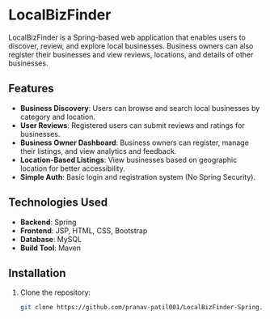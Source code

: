 # LocalBizFinder

LocalBizFinder is a Spring-based web application that enables users to discover, review, and explore local businesses. Business owners can also register their businesses and view reviews, locations, and details of other businesses.

## Features

- **Business Discovery**: Users can browse and search local businesses by category and location.
- **User Reviews**: Registered users can submit reviews and ratings for businesses.
- **Business Owner Dashboard**: Business owners can register, manage their listings, and view analytics and feedback.
- **Location-Based Listings**: View businesses based on geographic location for better accessibility.
- **Simple Auth**: Basic login and registration system (No Spring Security).

## Technologies Used

- **Backend**: Spring
- **Frontend**: JSP, HTML, CSS, Bootstrap
- **Database**: MySQL
- **Build Tool**: Maven

## Installation

1. Clone the repository:
   ```bash
   git clone https://github.com/pranav-patil001/LocalBizFinder-Spring.git
